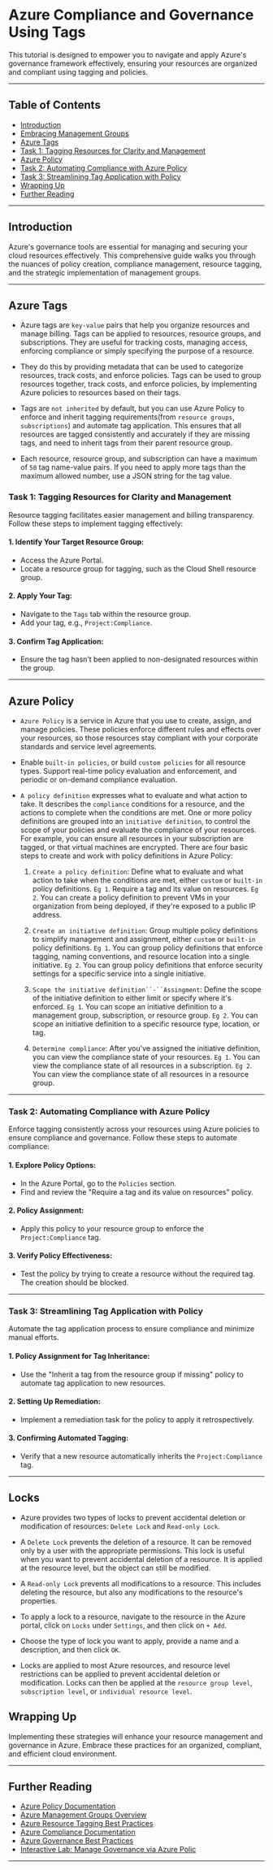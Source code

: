 # Azure Compliance and Governance Using Tags

This tutorial is designed to empower you to navigate and apply Azure's governance framework effectively, ensuring your resources are organized and compliant using tagging and policies.

---

## Table of Contents

- [Introduction](#introduction)
- [Embracing Management Groups](#embracing-management-groups)
- [Azure Tags](#azure-tags)
- [Task 1: Tagging Resources for Clarity and Management](#task-1-tagging-resources-for-clarity-and-management)
- [Azure Policy](#azure-policy)
- [Task 2: Automating Compliance with Azure Policy](#task-2-automating-compliance-with-azure-policy)
- [Task 3: Streamlining Tag Application with Policy](#task-3-streamlining-tag-application-with-policy)
- [Wrapping Up](#wrapping-up)
- [Further Reading](#further-reading)

---

## Introduction

Azure's governance tools are essential for managing and securing your cloud resources effectively.
This comprehensive guide walks you through the nuances of policy creation, compliance management, resource tagging, and the strategic implementation of management groups.

---

## Azure Tags

- Azure tags are `key-value` pairs that help you organize resources and manage billing. Tags can be applied to resources, resource groups, and subscriptions. They are useful for tracking costs, managing access, enforcing compliance or simply specifying the purpose of a resource.

- They do this by providing metadata that can be used to categorize resources, track costs, and enforce policies. Tags can be used to group resources together, track costs, and enforce policies, by implementing Azure policies to resources based on their tags.

- Tags are `not inherited` by default, but you can use Azure Policy to enforce and inherit tagging requirements(from `resource groups`, `subscriptions`) and automate tag application. This ensures that all resources are tagged consistently and accurately if they are missing tags, and need to inherit tags from their parent resource group.

- Each resource, resource group, and subscription can have a maximum of `50` tag name-value pairs. If you need to apply more tags than the maximum allowed number, use a JSON string for the tag value.


### Task 1: Tagging Resources for Clarity and Management

Resource tagging facilitates easier management and billing transparency. Follow these steps to implement tagging effectively:

#### 1. **Identify Your Target Resource Group:**
- Access the Azure Portal.
- Locate a resource group for tagging, such as the Cloud Shell resource group.

#### 2. **Apply Your Tag:**
- Navigate to the `Tags` tab within the resource group.
- Add your tag, e.g., `Project:Compliance`.

#### 3. **Confirm Tag Application:**
- Ensure the tag hasn’t been applied to non-designated resources within the group.

---

## Azure Policy

- `Azure Policy` is a service in Azure that you use to create, assign, and manage policies. These policies enforce different rules and effects over your resources, so those resources stay compliant with your corporate standards and service level agreements.

- Enable `built-in policies`, or build `custom policies` for all resource types. Support real-time policy evaluation and enforcement, and periodic or on-demand compliance evaluation.

- `A policy definition` expresses what to evaluate and what action to take. It describes the `compliance` conditions for a resource, and the actions to complete when the conditions are met. One or more policy definitions are grouped into an `initiative definition`, to control the scope of your policies and evaluate the compliance of your resources. For example, you can ensure all resources in your subscription are tagged, or that virtual machines are encrypted.
There are four basic steps to create and work with policy definitions in Azure Policy: 
  1. `Create a policy definition`: Define what to evaluate and what action to take when the conditions are met, either `custom` or `built-in` policy definitions. `Eg 1`. Require a tag and its value on resources. `Eg 2`. You can create a policy definition to prevent VMs in your organization from being deployed, if they're exposed to a public IP address.

  2. `Create an initiative definition`: Group multiple policy definitions to simplify management and assignment, either `custom` or `built-in` policy definitions. `Eg 1`. You can group policy definitions that enforce tagging, naming conventions, and resource location into a single initiative. `Eg 2`. You can group policy definitions that enforce security settings for a specific service into a single initiative.

  3. `Scope the initiative definition``-``Assingment`: Define the scope of the initiative definition to either limit or specify where it's enforced. `Eg 1`. You can scope an initiative definition to a management group, subscription, or resource group. `Eg 2`. You can scope an initiative definition to a specific resource type, location, or tag.

  4. `Determine compliance`: After you've assigned the initiative definition, you can view the compliance state of your resources. `Eg 1`. You can view the compliance state of all resources in a subscription. `Eg 2`. You can view the compliance state of all resources in a resource group.

---

### Task 2: Automating Compliance with Azure Policy

Enforce tagging consistently across your resources using Azure policies to ensure compliance and governance. Follow these steps to automate compliance:

#### 1. **Explore Policy Options:**
- In the Azure Portal, go to the `Policies` section.
- Find and review the "Require a tag and its value on resources" policy.

#### 2. **Policy Assignment:**
- Apply this policy to your resource group to enforce the `Project:Compliance` tag.

#### 3. **Verify Policy Effectiveness:**
- Test the policy by trying to create a resource without the required tag. The creation should be blocked.

---

### Task 3: Streamlining Tag Application with Policy

Automate the tag application process to ensure compliance and minimize manual efforts.


#### 1. **Policy Assignment for Tag Inheritance:**
- Use the "Inherit a tag from the resource group if missing" policy to automate tag application to new resources.

#### 2. **Setting Up Remediation:**
- Implement a remediation task for the policy to apply it retrospectively.  

#### 3. **Confirming Automated Tagging:**
- Verify that a new resource automatically inherits the `Project:Compliance` tag.

---

## Locks

- Azure provides two types of locks to prevent accidental deletion or modification of resources: `Delete Lock` and `Read-only Lock`.

- A `Delete Lock` prevents the deletion of a resource. It can be removed only by a user with the appropriate permissions. This lock is useful when you want to prevent accidental deletion of a resource. It is applied at the resource level, but the object can still be modified.

- A `Read-only Lock` prevents all modifications to a resource. This includes deleting the resource, but also any modifications to the resource's properties.

- To apply a lock to a resource, navigate to the resource in the Azure portal, click on `Locks` under `Settings`, and then click on `+ Add`.

- Choose the type of lock you want to apply, provide a name and a description, and then click `OK`.

- Locks are applied to most Azure resources, and resource level restrictions can be applied to prevent accidental deletion or modification. Locks can then be applied at the `resource group level`, `subscription level`, or `individual resource level`.

## Wrapping Up

Implementing these strategies will enhance your resource management and governance in Azure. Embrace these practices for an organized, compliant, and efficient cloud environment.

___

## Further Reading

- [Azure Policy Documentation](https://learn.microsoft.com/en-us/azure/governance/policy/overview)
- [Azure Management Groups Overview](https://learn.microsoft.com/en-us/azure/governance/management-groups/overview)
- [Azure Resource Tagging Best Practices](https://learn.microsoft.com/en-us/azure/azure-resource-manager/management/tag-resources)
- [Azure Compliance Documentation](https://learn.microsoft.com/en-us/training/modules/describe-features-tools-azure-for-governance-compliance/)
- [Azure Governance Best Practices](https://learn.microsoft.com/en-us/azure/cloud-adoption-framework/resources/tools-templates)
- [Interactive Lab: Manage Governance via Azure Polic ](https://learn.microsoft.com/en-us/training/modules/configure-azure-policy/9-simulation-policy)

---